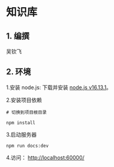 # 知识库

## 1. 编撰

吴钦飞

## 2. 环境

1.安装 node.js: 下载并安装 [node.js v16.13.1](https://nodejs.org/dist/v16.13.1/node-v16.13.1-x64.msi)。

2.安装项目依赖

```shell
# 切换到项目根目录

npm install
```

3.启动服务器

```shell
npm run docs:dev
```

4.访问： [http://localhost:60000/](http://localhost:60000/)
